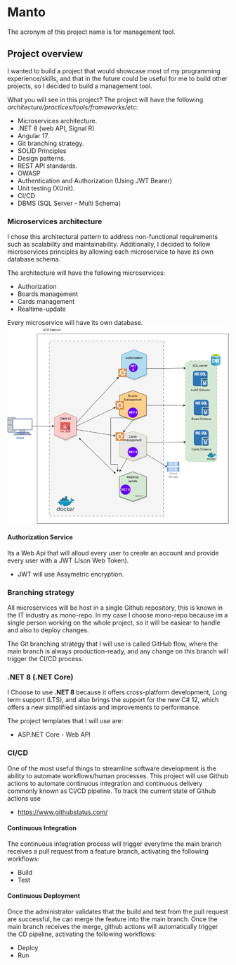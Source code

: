 # Manto
The acronym of this project name is for management tool. 

## Project overview
I wanted to build a project that would showcase most of my programming experience/skills, and that in the future could be useful for me to build other projects, so I decided to build a management tool. 

What you will see in this project?
The project will have the following *architecture/practices/tools/frameworks/etc*: 
* Microservices architecture. 
* .NET 8 (web API, Signal R)
* Angular 17.
* Git branching strategy.
* SOLID Principles
* Design patterns.
* REST API standards.
* OWASP
* Authentication and Authorization (Using JWT Bearer)
* Unit testing (XUnit).
* CI/CD
* DBMS (SQL Server - Multi Schema)

### Microservices architecture
I chose this architectural pattern to address non-functional requirements such as scalability and maintainability. Additionally, I decided to follow microservices principles by allowing each microservice to have its own database schema.

The architecture will have the following microservices:
* Authorization
* Boards management
* Cards management
* Realtime-update

Every microservice will have its own database.
![microservices](./images/Architecture_Diagram.png)

#### Authorization Service
Its a Web Api that will alloud every user to create an account and provide every user with a JWT (Json Web Token).
* JWT will use Assymetric encryption.

### Branching strategy
All microservices will be host in a single Github repository, this is known in the IT industry as mono-repo. In my case I choose mono-repo because im a single person working on the whole project, so it will be easiear to handle and also to deploy changes. 

The Git branching strategy that I will use is called GitHub flow, where the main branch is always production-ready, and any change on this branch will trigger the CI/CD process.


### .NET 8 (.NET Core)
I Choose to use **.NET 8** because it offers cross-platform development, Long term support (LTS), and also brings the support for the new C# 12, which offers a new simplified sintaxis and improvements to performance. 

The project templates that I will use are: 
* ASP.NET Core - Web API


### CI/CD
One of the most useful things to streamline software development is the ability to automate workflows/human processes. This project will use Github actions to automate continuous integration and continuous delivery commonly known as CI/CD pipeline.
To track the current state of Github actions use 
* https://www.githubstatus.com/ 

#### Continuous Integration
The continuous integration process will trigger everytime the main branch receives a pull request from a feature branch, activating the following workflows:
* Build
* Test

#### Continuous Deployment
Once the administrator validates that the build and test from the pull request are successful, he can merge the feature into the main branch. Once the main branch receives the merge, github actions will automatically trigger the CD pipeline, activating the following workflows:
* Deploy 
* Run
